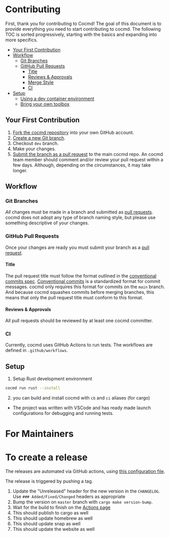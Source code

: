 # Contributing

First, thank you for contributing to Cocmd! The goal of this document is to provide everything you need to start contributing to cocmd. The following TOC is sorted progressively, starting with the basics and expanding into more specifics.

- [Your First Contribution](#your-first-contribution)
- [Workflow](#workflow)
  - [Git Branches](#git-branches)
  - [GitHub Pull Requests](#github-pull-requests)
    - [Title](#title)
    - [Reviews & Approvals](#reviews--approvals)
    - [Merge Style](#merge-style)
    - [CI](#ci)
- [Setup](#setup)
  - [Using a dev container environment](#using-a-dev-container-environment)
  - [Bring your own toolbox](#bring-your-own-toolbox)

## Your First Contribution

1. [Fork the cocmd repository](https://github.com/cocmd/cocmd/fork) into your own GitHub account.
1. [Create a new Git branch](https://help.github.com/en/github/collaborating-with-issues-and-pull-requests/creating-and-deleting-branches-within-your-repository).
1. Checkout `dev` branch.
1. Make your changes.
1. [Submit the branch as a pull request](https://help.github.com/en/github/collaborating-with-issues-and-pull-requests/creating-a-pull-request-from-a-fork) to the main cocmd repo. An cocmd team member should comment and/or review your pull request within a few days. Although, depending on the circumstances, it may take longer.

## Workflow

### Git Branches

*All* changes must be made in a branch and submitted as [pull requests](#github-pull-requests). cocmd does not adopt any type of branch naming style, but please use something descriptive of your changes.

### GitHub Pull Requests

Once your changes are ready you must submit your branch as a [pull request](https://github.com/cocmd/cocmd/pulls).

#### Title

The pull request title must follow the format outlined in the [conventional commits spec](https://www.conventionalcommits.org). [Conventional commits](https://www.conventionalcommits.org) is a standardized format for commit messages. cocmd only requires this format for commits on the `main` branch. And because cocmd squashes commits before merging branches, this means that only the pull request title must conform to this format.

#### Reviews & Approvals

All pull requests should be reviewed by at least one cocmd committer.


### CI

Currently, cocmd uses GitHub Actions to run tests. The workflows are defined in `.github/workflows`.

## Setup

1. Setup Rust development environment
```bash
cocmd run rust --install
```
2. you can build and install cocmd with `cb` and `ci` aliases (for cargo)

* The project was written with VSCode and has ready made launch configurations for debugging and running tests.


# For Maintainers
# To create a release

The releases are automated via GitHub actions, using [this configuration file](https://github.com/Rigellute/spotify-tui/blob/master/.github/workflows/cd.yml).

The release is triggered by pushing a tag.

1. Update the "Unreleased" header for the new version in the `CHANGELOG`. Use `### Added/Fixed/Changed` headers as appropriate
1. Bump the version on `master` branch with `cargo make version-bump`.
1. Wait for the build to finish on the [Actions page](https://github.com/cocmd/cocmd/actions)
1. This should publish to cargo as well
1. This should update homebrew as well
1. This should update snap as well
1. This should update the website as well
